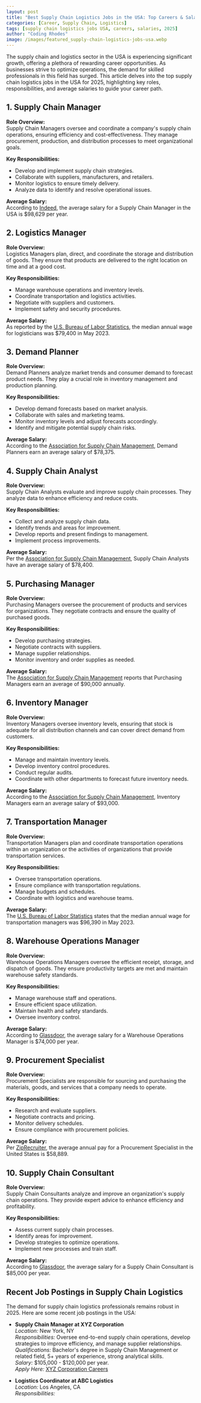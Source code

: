 ```yaml
---
layout: post
title: "Best Supply Chain Logistics Jobs in the USA: Top Careers & Salaries (2025)"
categories: [Career, Supply Chain, Logistics]
tags: [supply chain logistics jobs USA, careers, salaries, 2025]
author: "Coding Rhodes"
image: /images/featured_supply-chain-logistics-jobs-usa.webp
---
```


The supply chain and logistics sector in the USA is experiencing significant growth, offering a plethora of rewarding career opportunities. As businesses strive to optimize operations, the demand for skilled professionals in this field has surged. This article delves into the top supply chain logistics jobs in the USA for 2025, highlighting key roles, responsibilities, and average salaries to guide your career path.

## 1. Supply Chain Manager

**Role Overview:**  
Supply Chain Managers oversee and coordinate a company's supply chain operations, ensuring efficiency and cost-effectiveness. They manage procurement, production, and distribution processes to meet organizational goals.

**Key Responsibilities:**

- Develop and implement supply chain strategies.
- Collaborate with suppliers, manufacturers, and retailers.
- Monitor logistics to ensure timely delivery.
- Analyze data to identify and resolve operational issues.

**Average Salary:**  
According to [Indeed](https://www.indeed.com/career/supply-chain-manager/salaries), the average salary for a Supply Chain Manager in the USA is $98,629 per year.

## 2. Logistics Manager

**Role Overview:**  
Logistics Managers plan, direct, and coordinate the storage and distribution of goods. They ensure that products are delivered to the right location on time and at a good cost.

**Key Responsibilities:**

- Manage warehouse operations and inventory levels.
- Coordinate transportation and logistics activities.
- Negotiate with suppliers and customers.
- Implement safety and security procedures.

**Average Salary:**  
As reported by the [U.S. Bureau of Labor Statistics](https://www.bls.gov/ooh/business-and-financial/logisticians.htm), the median annual wage for logisticians was $79,400 in May 2023.

## 3. Demand Planner

**Role Overview:**  
Demand Planners analyze market trends and consumer demand to forecast product needs. They play a crucial role in inventory management and production planning.

**Key Responsibilities:**

- Develop demand forecasts based on market analysis.
- Collaborate with sales and marketing teams.
- Monitor inventory levels and adjust forecasts accordingly.
- Identify and mitigate potential supply chain risks.

**Average Salary:**  
According to the [Association for Supply Chain Management](https://www.ascm.org/ascm-insights/the-10-highest-paying-supply-chain-jobs/), Demand Planners earn an average salary of $78,375.

## 4. Supply Chain Analyst

**Role Overview:**  
Supply Chain Analysts evaluate and improve supply chain processes. They analyze data to enhance efficiency and reduce costs.

**Key Responsibilities:**

- Collect and analyze supply chain data.
- Identify trends and areas for improvement.
- Develop reports and present findings to management.
- Implement process improvements.

**Average Salary:**  
Per the [Association for Supply Chain Management](https://www.ascm.org/ascm-insights/the-10-highest-paying-supply-chain-jobs/), Supply Chain Analysts have an average salary of $78,400.

## 5. Purchasing Manager

**Role Overview:**  
Purchasing Managers oversee the procurement of products and services for organizations. They negotiate contracts and ensure the quality of purchased goods.

**Key Responsibilities:**

- Develop purchasing strategies.
- Negotiate contracts with suppliers.
- Manage supplier relationships.
- Monitor inventory and order supplies as needed.

**Average Salary:**  
The [Association for Supply Chain Management](https://www.ascm.org/ascm-insights/the-10-highest-paying-supply-chain-jobs/) reports that Purchasing Managers earn an average of $90,000 annually.

## 6. Inventory Manager

**Role Overview:**  
Inventory Managers oversee inventory levels, ensuring that stock is adequate for all distribution channels and can cover direct demand from customers.

**Key Responsibilities:**

- Manage and maintain inventory levels.
- Develop inventory control procedures.
- Conduct regular audits.
- Coordinate with other departments to forecast future inventory needs.

**Average Salary:**  
According to the [Association for Supply Chain Management](https://www.ascm.org/ascm-insights/the-10-highest-paying-supply-chain-jobs/), Inventory Managers earn an average salary of $93,000.

## 7. Transportation Manager

**Role Overview:**  
Transportation Managers plan and coordinate transportation operations within an organization or the activities of organizations that provide transportation services.

**Key Responsibilities:**

- Oversee transportation operations.
- Ensure compliance with transportation regulations.
- Manage budgets and schedules.
- Coordinate with logistics and warehouse teams.

**Average Salary:**  
The [U.S. Bureau of Labor Statistics](https://www.bls.gov/ooh/management/transportation-managers.htm) states that the median annual wage for transportation managers was $96,390 in May 2023.

## 8. Warehouse Operations Manager

**Role Overview:**  
Warehouse Operations Managers oversee the efficient receipt, storage, and dispatch of goods. They ensure productivity targets are met and maintain warehouse safety standards.

**Key Responsibilities:**

- Manage warehouse staff and operations.
- Ensure efficient space utilization.
- Maintain health and safety standards.
- Oversee inventory control.

**Average Salary:**  
According to [Glassdoor](https://www.glassdoor.com/Salaries/warehouse-operations-manager-salary-SRCH_KO0,29.htm), the average salary for a Warehouse Operations Manager is $74,000 per year.

## 9. Procurement Specialist

**Role Overview:**  
Procurement Specialists are responsible for sourcing and purchasing the materials, goods, and services that a company needs to operate.

**Key Responsibilities:**

- Research and evaluate suppliers.
- Negotiate contracts and pricing.
- Monitor delivery schedules.
- Ensure compliance with procurement policies.

**Average Salary:**  
Per [ZipRecruiter](https://www.ziprecruiter.com/Salaries/Procurement-Specialist-Salary), the average annual pay for a Procurement Specialist in the United States is $58,889.

## 10. Supply Chain Consultant

**Role Overview:**  
Supply Chain Consultants analyze and improve an organization's supply chain operations. They provide expert advice to enhance efficiency and profitability.

**Key Responsibilities:**

- Assess current supply chain processes.
- Identify areas for improvement.
- Develop strategies to optimize operations.
- Implement new processes and train staff.

**Average Salary:**  
According to [Glassdoor](https://www.glassdoor.com/Salaries/supply-chain-consultant-salary-SRCH_KO0,24.htm), the average salary for a Supply Chain Consultant is $85,000 per year.

## Recent Job Postings in Supply Chain Logistics

The demand for supply chain logistics professionals remains robust in 2025. Here are some recent job postings in the USA:

- **Supply Chain Manager at XYZ Corporation**  
  *Location:* New York, NY  
  *Responsibilities:* Oversee end-to-end supply chain operations, develop strategies to improve efficiency, and manage supplier relationships.  
  *Qualifications:* Bachelor's degree in Supply Chain Management or related field, 5+ years of experience, strong analytical skills.  
  *Salary:* $105,000 - $120,000 per year.  
  *Apply Here:* [XYZ Corporation Careers](https://www.xyzcorporation.com/careers)

- **Logistics Coordinator at ABC Logistics**  
  *Location:* Los Angeles, CA  
  *Responsibilities:*
 
